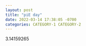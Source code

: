 ```yaml
---
layout: post
title: "piE day"
date: 2022-03-14 17:38:05 -0700
categories: CATEGORY-1 CATEGORY-2
---
```

3.14159265
